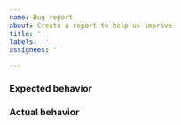 ```yaml
---
name: Bug report
about: Create a report to help us improve
title: ''
labels: ''
assignees: ''

---
```


### Expected behavior
<!-- Tell us what should happen -->

### Actual behavior
<!-- Tell us what happens instead -->
